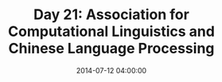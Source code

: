 ---
permalink: /jekyll/update/2014/07/12/day21
redirect_to: http://arounddh.elotroalex.com/jekyll/update/2014/07/12/day21
layout: base_redirect
title:  "Day 21: Association for Computational Linguistics and Chinese Language Processing"
date:   2014-07-12 04:00:00
categories: jekyll update
---